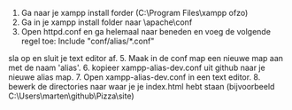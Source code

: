 1. Ga naar je xampp install forder (C:\Program Files\xampp ofzo)
2. Ga in je xampp install folder naar \apache\conf
3. Open httpd.conf en ga helemaal naar beneden en voeg de volgende regel toe: 
Include "conf/alias/*.conf"

sla op en sluit je text editor af.
5. Maak in de conf map een nieuwe map aan met de naam 'alias'.
6. kopieer xampp-alias-dev.conf uit github naar je nieuwe alias map.
7. Open xampp-alias-dev.conf in een text editor.
8. bewerk de directories naar waar je je index.html hebt staan (bijvoorbeeld C:\Users\marten\github\Pizza\site)
